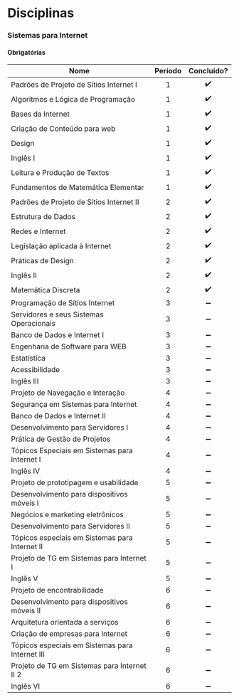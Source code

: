 
# Disciplinas

### Sistemas para Internet

#### Obrigatórias

| Nome                                                                        | Período |   Concluido? |
| --------------------------------------------------------------------------- |:-:| :----------------: |
| Padrões de Projeto de Sítios Internet I                                     | 1 | :heavy_check_mark: |
| Algoritmos e Lógica de Programação                                          | 1 | :heavy_check_mark: |
| Bases da Internet                                                           | 1 | :heavy_check_mark: |
| Criação de Conteúdo para web                                                | 1 | :heavy_check_mark: |
| Design                                                                      | 1 | :heavy_check_mark: |
| Inglês I                                                                    | 1 | :heavy_check_mark: |
| Leitura e Produção de Textos                                                | 1 | :heavy_check_mark: |
| Fundamentos de Matemática Elementar                                         | 1 | :heavy_check_mark: |
| Padrões de Projeto de Sítios Internet II                                    | 2 | :heavy_check_mark: |
| Estrutura de Dados                                                          | 2 | :heavy_check_mark: |
| Redes e Internet                                                            | 2 | :heavy_check_mark: |
| Legislação aplicada à Internet                                              | 2 | :heavy_check_mark: |
| Práticas de Design                                                          | 2 | :heavy_check_mark: |
| Inglês II                                                                   | 2 | :heavy_check_mark: |
| Matemática Discreta                                                         | 2 | :heavy_check_mark: |
| Programação de Sítios Internet                                              | 3 | :heavy_minus_sign: |
| Servidores e seus Sistemas Operacionais                                     | 3 | :heavy_minus_sign: |
| Banco de Dados e Internet I                                                 | 3 | :heavy_minus_sign: |
| Engenharia de Software para WEB                                             | 3 | :heavy_minus_sign: |
| Estatística                                                                 | 3 | :heavy_minus_sign: |
| Acessibilidade                                                              | 3 | :heavy_minus_sign: |
| Inglês III                                                                  | 3 | :heavy_minus_sign: |
| Projeto de Navegação e Interação                                            | 4 | :heavy_minus_sign: |
| Segurança em Sistemas para Internet                                         | 4 | :heavy_minus_sign: |
| Banco de Dados e Internet II                                                | 4 | :heavy_minus_sign: |
| Desenvolvimento para Servidores I                                           | 4 | :heavy_minus_sign: |
| Prática de Gestão de Projetos                                               | 4 | :heavy_minus_sign: |
| Tópicos Especiais em Sistemas para Internet I                               | 4 | :heavy_minus_sign: |
| Inglês IV                                                                   | 4 | :heavy_minus_sign: |
| Projeto de prototipagem e usabilidade                                       | 5 | :heavy_minus_sign: |
| Desenvolvimento para dispositivos móveis I                                  | 5 | :heavy_minus_sign: |
| Negócios e marketing eletrônicos                                            | 5 | :heavy_minus_sign: |
| Desenvolvimento para Servidores II                                          | 5 | :heavy_minus_sign: |
| Tópicos especiais em Sistemas para Internet II                              | 5 | :heavy_minus_sign: |
| Projeto de TG em Sistemas para Internet I                                   | 5 | :heavy_minus_sign: |
| Inglês V                                                                    | 5 | :heavy_minus_sign: |
| Projeto de encontrabilidade                                                 | 6 | :heavy_minus_sign: |
| Desenvolvimento para dispositivos móveis II                                 | 6 | :heavy_minus_sign: |
| Arquitetura orientada a serviços                                            | 6 | :heavy_minus_sign: |
| Criação de empresas para Internet                                           | 6 | :heavy_minus_sign: |
| Tópicos especiais em Sistemas para Internet III                             | 6 | :heavy_minus_sign: |
| Projeto de TG em Sistemas para Internet II 2                                | 6 | :heavy_minus_sign: |
| Inglês VI                                                                   | 6 | :heavy_minus_sign: |